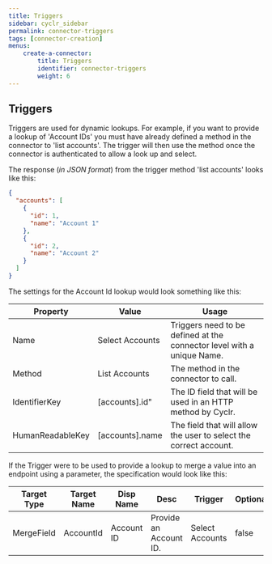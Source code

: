 ```yaml
---
title: Triggers
sidebar: cyclr_sidebar
permalink: connector-triggers
tags: [connector-creation]
menus:
    create-a-connector:
        title: Triggers
        identifier: connector-triggers
        weight: 6
---
```


## Triggers

Triggers are used for dynamic lookups. For example, if you want to provide a lookup of 'Account IDs' you must have already defined a method in the connector to 'list accounts'.  The trigger will then use the method once the connector is authenticated to allow a look up and select.

The response (_in JSON format_) from the trigger method 'list accounts' looks like this:

```json
{
  "accounts": [
    {
      "id": 1,
      "name": "Account 1"
    },
    {
      "id": 2,
      "name": "Account 2"
    }
  ]
}
```

The settings for the Account Id lookup would look something like this:

| Property | Value | Usage |
| --- | --- | --- |
| Name | Select Accounts | Triggers need to be defined at the connector level with a unique Name. |
| Method | List Accounts | The method in the connector to call. | 
| IdentifierKey | [accounts].id" |  The ID field that will be used in an HTTP method by Cyclr. |
| HumanReadableKey | [accounts].name | The field that will allow the user to select the correct account. |

If the Trigger were to be used to provide a lookup to merge a value into an endpoint using a parameter, the specification would look like this:

| Target Type | Target Name | Disp Name | Desc | Trigger | Optional | Hiden | Value |
| --- | --- | --- | --- | --- | --- | --- | --- |
| MergeField| AccountId | Account ID | Provide an Account ID. | Select Accounts | false | false | NA |



